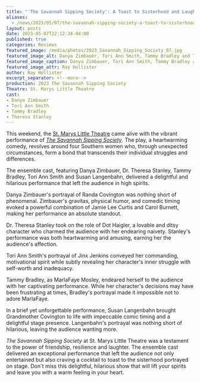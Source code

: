 ```yaml
---
title: "'The Savannah Sipping Society': A Toast to Sisterhood and Laughter at St. Marys Little Theatre"
aliases: 
  - /news/2023/05/07/the-savannah-sipping-society-a-toast-to-sisterhood-and-laughter-at-st.-marys-little-theatre/
layout: posts
date: 2023-05-07T22:12:34-04:00
published: true
categories: Reviews
featured_image: /media/photos/2023_Savannah_Sipping_Society_07.jpg
featured_image_alt: Danya Zimbauer, Tori Ann Smith, Tammy Bradley and Theresa Stanley (left to right)
featured_image_caption: Danya Zimbauer, Tori Ann Smith, Tammy Bradley and Theresa Stanley (left to right)
featured_image_attr: Ray Hollister
author: Ray Hollister
excerpt_separator: <!--more-->
production: 2023 The Savannah Sipping Society
Theatre: St. Marys Little Theatre
cast:
- Danya Zimbauer
- Tori Ann Smith
- Tammy Bradley
- Theresa Stanley
---
```

This weekend, the [St. Marys Little Theatre](/theatres/st-marys-little-theatre) came alive with the vibrant performance of [*The Savannah Sipping Society*](/productions/2023-the-savannah-sipping-society/). The play, a heartwarming comedy, revolves around four Southern women who, through unexpected circumstances, form a bond that transcends their individual struggles and differences.
<!--more-->
The ensemble cast, featuring Danya Zimbauer, Dr. Theresa Stanley, Tammy Bradley, Tori Ann Smith and Susan Langenbahn, delivered a delightful and hilarious performance that left the audience in high spirits.

Danya Zimbauer's portrayal of Randa Covington was nothing short of phenomenal. Zimbauer's gravitas, physical humor, and comedic timing evoked a powerful combination of Jamie Lee Curtis and Carol Burnett, making her performance an absolute standout.

Dr. Theresa Stanley took on the role of Dot Haigler, a lovable and ditsy character who charmed the audience with her endearing naivety. Stanley's performance was both heartwarming and amusing, earning her the audience's affection.

Tori Ann Smith's portrayal of Jinx Jenkins conveyed her commanding, motivational spirit while subtly revealing her character's inner struggle with self-worth and inadequacy.

Tammy Bradley, as MarlaFaye Mosley, endeared herself to the audience with her captivating performance. While her character's decisions may have been frustrating at times, Bradley's portrayal made it impossible not to adore MarlaFaye.

In a brief yet unforgettable performance, Susan Langenbahn brought Grandmother Covington to life with impeccable comic timing and a delightful stage presence. Langenbahn's portrayal was nothing short of hilarious, leaving the audience wanting more.

*The Savannah Sipping Society* at St. Marys Little Theatre was a testament to the power of friendship, resilience and laughter. The ensemble cast delivered an exceptional performance that left the audience not only entertained but also craving a cocktail to toast to the sisterhood portrayed on stage. Don't miss this delightful, hilarious show that will lift your spirits and leave you with a warm feeling in your heart.